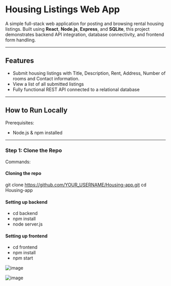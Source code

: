 # Housing Listings Web App

A simple full-stack web application for posting and browsing rental housing listings. Built using **React**, **Node.js**, **Express**, and **SQLite**, this project demonstrates backend API integration, database connectivity, and frontend form handling.

---

## Features

- Submit housing listings with Title, Description, Rent, Address, Number of rooms and Contact information.
- View a list of all submitted listings
- Fully functional REST API connected to a relational database

---

## How to Run Locally

Prerequisites:
- Node.js & npm installed

---

### Step 1: Clone the Repo

Commands:

#### Cloning the repo
git clone https://github.com/YOUR_USERNAME/Housing-app.git
cd Housing-app

#### Setting up backend
- cd backend
- npm install
- node server.js

#### Setting up frontend
- cd frontend
- npm install
- npm start

![image](https://github.com/user-attachments/assets/0f2a5482-290b-45f2-a3c3-c5b503d7d7e2)

![image](https://github.com/user-attachments/assets/dfa03ccd-5fe6-41e0-8693-02f243083c49)

